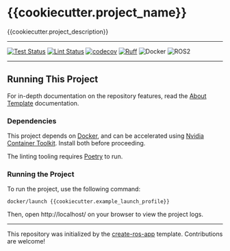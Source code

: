 # {{cookiecutter.project_name}}
{{cookiecutter.project_description}}

---
[![Test Status](https://github.com/{{cookiecutter.github_username_or_org}}/{{cookiecutter.project_name}}/workflows/test.yaml/badge.svg)](https://github.com/{{cookiecutter.github_username_or_org}}/{{cookiecutter.project_name}}/actions?query=workflow%3ATest)
[![Lint Status](https://github.com/{{cookiecutter.github_username_or_org}}/{{cookiecutter.project_name}}/workflows/lint.yaml/badge.svg)](https://github.com/{{cookiecutter.github_username_or_org}}/{{cookiecutter.project_name}}/actions?query=workflow%3ALint)
[![codecov](https://codecov.io/gh/{{cookiecutter.github_username_or_org}}/{{cookiecutter.project_name}}/branch/main/graph/badge.svg)](https://codecov.io/gh/{{cookiecutter.github_username_or_org}}/{{cookiecutter.project_name}})
[![Ruff](https://img.shields.io/endpoint?url=https://raw.githubusercontent.com/astral-sh/ruff/main/assets/badge/v2.json)](https://github.com/astral-sh/ruff)
![Docker](https://img.shields.io/badge/docker-%230db7ed.svg?logo=docker&logoColor=white)
![ROS2](https://img.shields.io/badge/ros-%230A0FF9.svg?logo=ros&logoColor=white)

---

## Running This Project

For in-depth documentation on the repository features, read the [About Template](docs/about_template.md) documentation.

### Dependencies

This project depends on [Docker](https://docs.docker.com/get-docker/), and can be accelerated using [Nvidia Container Toolkit](https://docs.nvidia.com/datacenter/cloud-native/container-toolkit/latest/install-guide.html). Install both before proceeding.

The linting tooling requires [Poetry](https://python-poetry.org/docs/) to run.

### Running the Project

To run the project, use the following command:

```shell
docker/launch {{cookiecutter.example_launch_profile}}
```

Then, open http://localhost/ on your browser to view the project logs.



---
This repository was initialized by the [create-ros-app](https://github.com/UrbanMachine/create-ros-app) template. Contributions are welcome!
